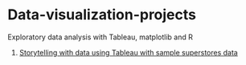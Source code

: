 # Data-visualization-projects
Exploratory data analysis with Tableau, matplotlib and R
1. [Storytelling with data using Tableau with sample superstores data](https://github.com/remyaem/Data-visualization-projects/blob/master/Data%20story%20telling_Superstores%20data.twb)

